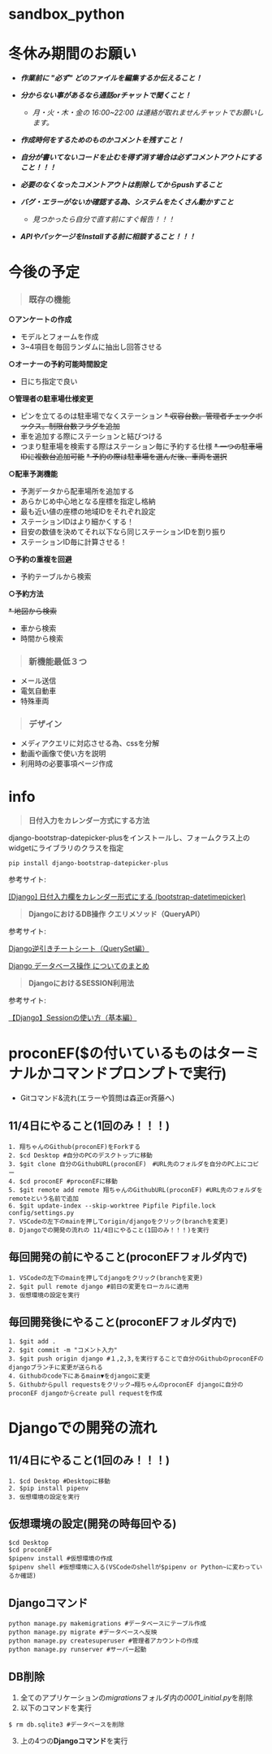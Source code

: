 # sandbox_python


# 冬休み期間のお願い
- ***作業前に "必ず" どのファイルを編集するか伝えること！***

- ***分からない事があるなら通話orチャットで聞くこと！***
    - *月・火・木・金の 16:00~22:00 は連絡が取れませんチャットでお願いします。*

- ***作成時何をするためのものかコメントを残すこと！***

- ***自分が書いてないコードを止むを得ず消す場合は必ずコメントアウトにすること！！！***

- ***必要のなくなったコメントアウトは削除してからpushすること***

- ***バグ・エラーがないか確認する為、システムをたくさん動かすこと***
    - *見つかったら自分で直す前にすぐ報告！！！*

- ***APIやパッケージをInstallする前に相談すること！！！***



# 今後の予定
    
> ### **既存の機能**

**○アンケートの作成**

* モデルとフォームを作成
* 3~4項目を毎回ランダムに抽出し回答させる

**○オーナーの予約可能時間設定**

* 日にち指定で良い

**○管理者の駐車場仕様変更**

* ピンを立てるのは駐車場でなくステーション
~~* 収容台数。管理者チェックボックス。制限台数フラグを追加~~
* 車を追加する際にステーションと結びつける
* つまり駐車場を検索する際はステーション毎に予約する仕様
~~* 一つの駐車場IDに複数台追加可能~~
~~* 予約の際は駐車場を選んだ後、車両を選択~~

**○配車予測機能**

* 予測データから配車場所を追加する
* あらかじめ中心地となる座標を指定し格納
* 最も近い値の座標の地域IDをそれぞれ設定
* ステーションIDはより細かくする！
* 目安の数値を決めてそれ以下なら同じステーションIDを割り振り
* ステーションID毎に計算させる！

**○予約の重複を回避**

* 予約テーブルから検索

**○予約方法**

~~* 地図から検索~~
* 車から検索
* 時間から検索


> ### **新機能最低３つ**

* メール送信
* 電気自動車
* 特殊車両


> ### **デザイン**

* メディアクエリに対応させる為、cssを分解
* 動画や画像で使い方を説明
* 利用時の必要事項ページ作成


# info

> **日付入力をカレンダー方式にする方法**

django-bootstrap-datepicker-plusをインストールし、フォームクラス上のwidgetにライブラリのクラスを指定
```
pip install django-bootstrap-datepicker-plus
```
参考サイト:

[[Django] 日付入力欄をカレンダー形式にする (bootstrap-datetimepicker)](https://qiita.com/okoppe8/items/999b8e3c86708fbb3926)


> **DjangoにおけるDB操作 クエリメソッド（QueryAPI）**

参考サイト:

[Django逆引きチートシート（QuerySet編）](https://qiita.com/uenosy/items/54136aff0f6373957d22#%E6%A4%9C%E7%B4%A2%E7%B3%BB)

[Django データベース操作 についてのまとめ](https://qiita.com/okoppe8/items/66a8747cf179a538355b)

> **DjangoにおけるSESSION利用法**

参考サイト:

[【Django】Sessionの使い方（基本編）](https://idealive.jp/blog/2018/11/21/%E3%80%90django%E3%80%91session%E3%81%AE%E4%BD%BF%E3%81%84%E6%96%B9%EF%BC%88%E5%9F%BA%E6%9C%AC%E7%B7%A8%EF%BC%89/)


# proconEF($の付いているものはターミナルかコマンドプロンプトで実行)
* Gitコマンド&流れ(エラーや質問は森正or斉藤へ)
## 11/4日にやること(1回のみ！！！)
```
1. 翔ちゃんのGithub(proconEF)をForkする
2. $cd Desktop #自分のPCのデスクトップに移動 
3. $git clone 自分のGithubURL(proconEF)　#URL先のフォルダを自分のPC上にコピー
4. $cd proconEF #proconEFに移動
5. $git remote add remote 翔ちゃんのGithubURL(proconEF) #URL先のフォルダをremoteという名前で追加
6. $git update-index --skip-worktree Pipfile Pipfile.lock config/settings.py
7. VSCodeの左下のmainを押してorigin/djangoをクリック(branchを変更)
8. Djangoでの開発の流れの 11/4日にやること(1回のみ！！！)を実行
```

## 毎回開発の前にやること(proconEFフォルダ内で)
```
1. VSCodeの左下のmainを押してdjangoをクリック(branchを変更)
2. $git pull remote django #前日の変更をローカルに適用
3. 仮想環境の設定を実行
```

## 毎回開発後にやること(proconEFフォルダ内で)
```
1. $git add .
2. $git commit -m "コメント入力"
3. $git push origin django #１,2,3,を実行することで自分のGithubのproconEFのdjangoブランチに変更が送られる
4. Githubのcode下にあるmain▼をdjangoに変更
5. Githubからpull requestsをクリック→翔ちゃんのproconEF djangoに自分のproconEF djangoからcreate pull requestを作成
```

# Djangoでの開発の流れ 
## 11/4日にやること(1回のみ！！！)
```
1. $cd Desktop #Desktopに移動
2. $pip install pipenv
3. 仮想環境の設定を実行
```

## 仮想環境の設定(開発の時毎回やる)
```
$cd Desktop
$cd proconEF
$pipenv install #仮想環境の作成
$pipenv shell #仮想環境に入る(VSCodeのshellが$pipenv or Python~に変わっているか確認)
```

## Djangoコマンド
```
python manage.py makemigrations #データベースにテーブル作成
python manage.py migrate #データベースへ反映
python manage.py createsuperuser #管理者アカウントの作成
python manage.py runserver #サーバー起動
```

## DB削除

1. 全てのアプリケーションの*migrations*フォルダ内の*0001_initial.py*を削除
2. 以下のコマンドを実行
```
$ rm db.sqlite3 #データベースを削除
```
3. 上の4つの**Djangoコマンド**を実行
